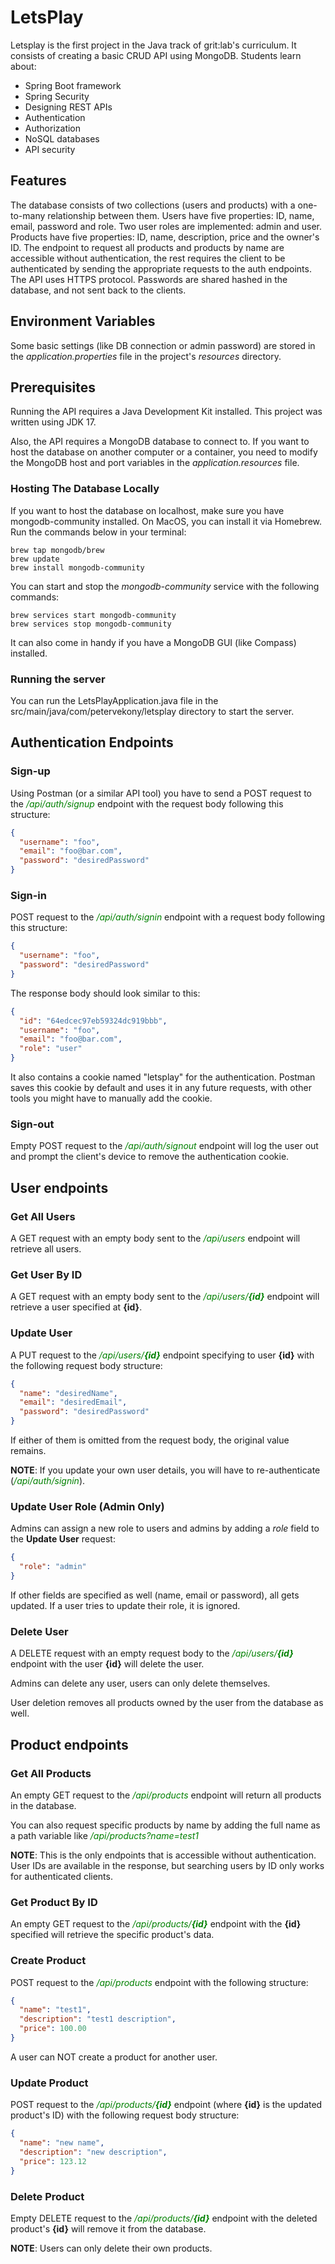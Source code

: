 # LetsPlay

Letsplay is the first project in the Java track of grit:lab's curriculum. It consists of creating a basic CRUD API using MongoDB.
Students learn about:
- Spring Boot framework
- Spring Security
- Designing REST APIs
- Authentication
- Authorization
- NoSQL databases
- API security

## Features

The database consists of two collections (users and products) with a one-to-many relationship between them.
Users have five properties: ID, name, email, password and role.
Two user roles are implemented: admin and user. Products have five properties: ID, name, description, price and the owner's ID.
The endpoint to request all products and products by name are accessible without authentication, the rest requires the client to be authenticated by sending the appropriate requests to the auth endpoints.
The API uses HTTPS protocol. Passwords are shared hashed in the database, and not sent back to the clients.

## Environment Variables

Some basic settings (like DB connection or admin password) are stored in the *application.properties* file in the project's *resources* directory.

## Prerequisites

Running the API requires a Java Development Kit installed. This project was written using JDK 17.

Also, the API requires a MongoDB database to connect to. If you want to host the database on another computer or a container, you need to modify the MongoDB host and port variables in the *application.resources* file.

### Hosting The Database Locally

If you want to host the database on localhost, make sure you have mongodb-community installed. On MacOS, you can install it via Homebrew. Run the commands below in your terminal:

```
brew tap mongodb/brew
brew update
brew install mongodb-community
```

You can start and stop the *mongodb-community* service with the following commands:

```
brew services start mongodb-community
brew services stop mongodb-community
```

It can also come in handy if you have a MongoDB GUI (like Compass) installed.

### Running the server

You can run the LetsPlayApplication.java file in the src/main/java/com/petervekony/letsplay directory to start the server.

## Authentication Endpoints

### Sign-up

Using Postman (or a similar API tool) you have to send a POST request to the <font color='green'>*/api/auth/signup*</font> endpoint with the request body following this structure:

```json
{
  "username": "foo",
  "email": "foo@bar.com",
  "password": "desiredPassword"
}
```

### Sign-in

POST request to the <font color='green'>*/api/auth/signin*</font> endpoint with a request body following this structure:

```json
{
  "username": "foo",
  "password": "desiredPassword"
}
```
The response body should look similar to this:
```json
{
  "id": "64edcec97eb59324dc919bbb",
  "username": "foo",
  "email": "foo@bar.com",
  "role": "user"
}
```
It also contains a cookie named "letsplay" for the authentication. Postman saves this cookie by default and uses it in any future requests, with other tools you might have to manually add the cookie.

### Sign-out

Empty POST request to the <font color='green'>*/api/auth/signout*</font> endpoint will log the user out and prompt the client's device to remove the authentication cookie.

## User endpoints

### Get All Users

A GET request with an empty body sent to the <font color='green'>*/api/users*</font> endpoint will retrieve all users.

### Get User By ID

A GET request with an empty body sent to the <font color='green'>*/api/users/**{id}***</font> endpoint will retrieve a user specified at **{id}**.

### Update User
A PUT request to the <font color='green'>*/api/users/**{id}***</font> endpoint specifying to user **{id}** with the following request body structure:
```json
{
  "name": "desiredName",
  "email": "desiredEmail",
  "password": "desiredPassword"
}
```
If either of them is omitted from the request body, the original value remains.

**NOTE**: If you update your own user details, you will have to re-authenticate (<font color='green'>*/api/auth/signin*</font>).

### Update User Role (Admin Only)

Admins can assign a new role to users and admins by adding a *role* field to the **Update User** request:

```json
{
  "role": "admin"
}
```

If other fields are specified as well (name, email or password), all gets updated.
If a user tries to update their role, it is ignored.

### Delete User

A DELETE request with an empty request body to the <font color='green'>*/api/users/**{id}***</font> endpoint with the user **{id}** will delete the user.

Admins can delete any user, users can only delete themselves.

User deletion removes all products owned by the user from the database as well.

## Product endpoints

### Get All Products

An empty GET request to the <font color='green'>*/api/products*</font> endpoint will return all products in the database.

You can also request specific products by name by adding the full name as a path variable like <font color='green'>*/api/products?name=test1*</font>

**NOTE**: This is the only endpoints that is accessible without authentication. User IDs are available in the response, but searching users by ID only works for authenticated clients.

### Get Product By ID

An empty GET request to the <font color='green'>*/api/products/**{id}***</font> endpoint with the **{id}** specified will retrieve the specific product's data.

### Create Product

POST request to the <font color='green'>*/api/products*</font> endpoint with the following structure:

```json
{
  "name": "test1",
  "description": "test1 description",
  "price": 100.00
}
```

A user can NOT create a product for another user.

### Update Product

POST request to the <font color='green'>*/api/products/**{id}***</font> endpoint (where **{id}** is the updated product's ID) with the following request body structure:

```json
{
  "name": "new name",
  "description": "new description",
  "price": 123.12
}
```

### Delete Product

Empty DELETE request to the <font color='green'>*/api/products/**{id}***</font> endpoint with the deleted product's **{id}** will remove it from the database.

**NOTE**: Users can only delete their own products.

